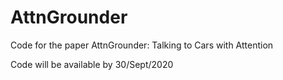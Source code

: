 # AttnGrounder
Code for the paper AttnGrounder: Talking to Cars with Attention

Code will be available by 30/Sept/2020
